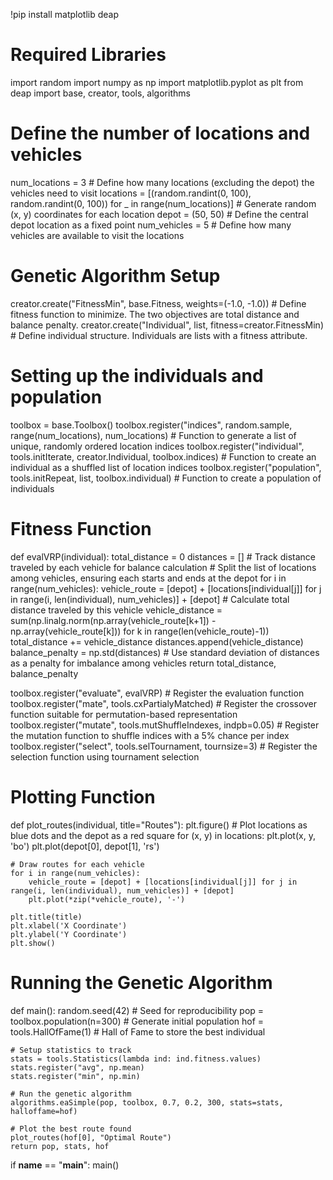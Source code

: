 !pip install matplotlib deap
# Required Libraries
import random
import numpy as np
import matplotlib.pyplot as plt
from deap import base, creator, tools, algorithms

# Define the number of locations and vehicles
num_locations = 3  # Define how many locations (excluding the depot) the vehicles need to visit
locations = [(random.randint(0, 100), random.randint(0, 100)) for _ in range(num_locations)]  # Generate random (x, y) coordinates for each location
depot = (50, 50)  # Define the central depot location as a fixed point
num_vehicles = 5  # Define how many vehicles are available to visit the locations

# Genetic Algorithm Setup
creator.create("FitnessMin", base.Fitness, weights=(-1.0, -1.0))  # Define fitness function to minimize. The two objectives are total distance and balance penalty.
creator.create("Individual", list, fitness=creator.FitnessMin)  # Define individual structure. Individuals are lists with a fitness attribute.

# Setting up the individuals and population
toolbox = base.Toolbox()
toolbox.register("indices", random.sample, range(num_locations), num_locations)  # Function to generate a list of unique, randomly ordered location indices
toolbox.register("individual", tools.initIterate, creator.Individual, toolbox.indices)  # Function to create an individual as a shuffled list of location indices
toolbox.register("population", tools.initRepeat, list, toolbox.individual)  # Function to create a population of individuals

# Fitness Function
def evalVRP(individual):
    total_distance = 0
    distances = []  # Track distance traveled by each vehicle for balance calculation
    # Split the list of locations among vehicles, ensuring each starts and ends at the depot
    for i in range(num_vehicles):
        vehicle_route = [depot] + [locations[individual[j]] for j in range(i, len(individual), num_vehicles)] + [depot]
        # Calculate total distance traveled by this vehicle
        vehicle_distance = sum(np.linalg.norm(np.array(vehicle_route[k+1]) - np.array(vehicle_route[k])) for k in range(len(vehicle_route)-1))
        total_distance += vehicle_distance
        distances.append(vehicle_distance)
    balance_penalty = np.std(distances)  # Use standard deviation of distances as a penalty for imbalance among vehicles
    return total_distance, balance_penalty

toolbox.register("evaluate", evalVRP)  # Register the evaluation function
toolbox.register("mate", tools.cxPartialyMatched)  # Register the crossover function suitable for permutation-based representation
toolbox.register("mutate", tools.mutShuffleIndexes, indpb=0.05)  # Register the mutation function to shuffle indices with a 5% chance per index
toolbox.register("select", tools.selTournament, tournsize=3)  # Register the selection function using tournament selection

# Plotting Function
def plot_routes(individual, title="Routes"):
    plt.figure()
    # Plot locations as blue dots and the depot as a red square
    for (x, y) in locations:
        plt.plot(x, y, 'bo')
    plt.plot(depot[0], depot[1], 'rs')

    # Draw routes for each vehicle
    for i in range(num_vehicles):
        vehicle_route = [depot] + [locations[individual[j]] for j in range(i, len(individual), num_vehicles)] + [depot]
        plt.plot(*zip(*vehicle_route), '-')

    plt.title(title)
    plt.xlabel('X Coordinate')
    plt.ylabel('Y Coordinate')
    plt.show()

# Running the Genetic Algorithm
def main():
    random.seed(42)  # Seed for reproducibility
    pop = toolbox.population(n=300)  # Generate initial population
    hof = tools.HallOfFame(1)  # Hall of Fame to store the best individual

    # Setup statistics to track
    stats = tools.Statistics(lambda ind: ind.fitness.values)
    stats.register("avg", np.mean)
    stats.register("min", np.min)

    # Run the genetic algorithm
    algorithms.eaSimple(pop, toolbox, 0.7, 0.2, 300, stats=stats, halloffame=hof)

    # Plot the best route found
    plot_routes(hof[0], "Optimal Route")
    return pop, stats, hof

if __name__ == "__main__":
    main()
